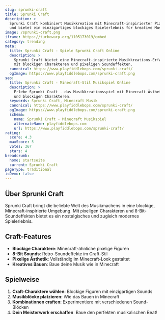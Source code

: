 ```yaml
---
slug: sprunki-craft
title: Sprunki Craft
description: >
  Sprunki Craft kombiniert Musikkreation mit Minecraft-inspirierter Pixel-Ästhetik
  und bietet ein einzigartiges blockiges Spielerlebnis für kreative Musikliebhaber.
image: /sprunki-craft.png
iframe: https://turbowarp.org/1105173019/embed
category: trending
meta:
  title: Sprunki Craft - Spiele Sprunki Craft Online
  description: >
    Sprunki Craft bietet eine Minecraft-inspirierte Musikkreations-Erfahrung
    mit blockigen Charakteren und pixeligen Soundeffekten.
  canonical: https://www.playfiddlebops.com/sprunki-craft/
  ogImage: https://www.playfiddlebops.com/sprunki-craft.png
seo:
  title: Sprunki Craft - Minecraft-Stil Musikspiel Online
  description: >
    Erlebe Sprunki Craft - das Musikkreationsspiel mit Minecraft-Ästhetik
    und blockigen Charakteren.
  keywords: Sprunki Craft, Minecraft Musik
  canonical: https://www.playfiddlebops.com/sprunki-craft/
  ogImage: https://www.playfiddlebops.com/sprunki-craft.png
  schema:
    name: Sprunki Craft - Minecraft Musikspiel
    alternateName: playfiddlebops.com
    url: https://www.playfiddlebops.com/sprunki-craft/
rating:
  score: 4.3
  maxScore: 5
  votes: 367
  stars: 4
breadcrumb:
  home: startseite
  current: Sprunki Craft
pageType: traditional
isDemo: false
---
```


## Über Sprunki Craft

Sprunki Craft bringt die beliebte Welt des Musikmachens in eine blockige, Minecraft-inspirierte Umgebung. Mit pixeligen Charakteren und 8-Bit-Soundeffekten bietet es ein nostalgisches und zugleich modernes Spielerlebnis.

## Craft-Features

- **Blockige Charaktere**: Minecraft-ähnliche pixelige Figuren
- **8-Bit Sounds**: Retro-Soundeffekte im Craft-Stil
- **Pixelige Ästhetik**: Vollständig im Minecraft-Look gestaltet
- **Kreatives Bauen**: Baue deine Musik wie in Minecraft

## Spielweise

1. **Craft-Charaktere wählen**: Blockige Figuren mit einzigartigen Sounds
2. **Musikblöcke platzieren**: Wie das Bauen in Minecraft
3. **Kombinationen craften**: Experimentiere mit verschiedenen Sound-Blöcken
4. **Dein Meisterwerk erschaffen**: Baue den perfekten musikalischen Beat!